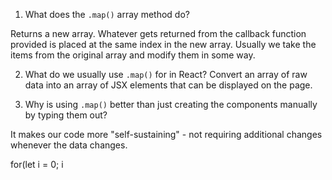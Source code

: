 1. What does the `.map()` array method do?

Returns a new array. Whatever gets returned from the callback
function provided is placed at the same index in the new array.
Usually we take the items from the original array and modify them
in some way.


2. What do we usually use `.map()` for in React?
Convert an array of raw data into an array of JSX elements
that can be displayed on the page.


3. Why is using `.map()` better than just creating the components
   manually by typing them out?

It makes our code more "self-sustaining" - not requiring
additional changes whenever the data changes.

for(let i = 0; i